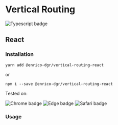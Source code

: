 # Vertical Routing

![Typescript badge](https://img.shields.io/badge/types-Flow%20|%20Typescript-blue)

## React

### Installation

`yarn add @enrico-dgr/vertical-routing-react`

or

`npm i --save @enrico-dgr/vertical-routing-react`

Tested on:

![Chrome badge](https://img.shields.io/badge/Chrome-Desktop/Mobile-green)
![Edge badge](https://img.shields.io/badge/Edge-Desktop-green)
![Safari badge](https://img.shields.io/badge/Safari-Desktop/Mobile-green)

### Usage

```tsx

```
